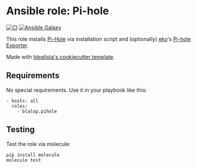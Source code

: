 # Ansible role: Pi-hole

[![CI](https://github.com/blalop/ansible-role-pihole/workflows/CI/badge.svg?event=push)](https://github.com/blalop/ansible-role-pihole/actions?query=workflow%3ACI)
[![Ansible Galaxy](https://img.shields.io/badge/galaxy-blalop.pihole-B62682.svg)](https://galaxy.ansible.com/blalop/pihole)

This role installs [Pi-Hole](https://pi-hole.net/) via installation script and (optionally) [eko](https://github.com/eko)'s [Pi-hole Exporter](https://github.com/eko/pihole-exporter).

Made with [Idealista's cookiecutter template](https://github.com/idealista/cookiecutter-ansible-role).

## Requirements

No special requirements. Use it in your playbook like this:

```
- hosts: all
  roles:
    - blalop.pihole
```

## Testing

Test the role via molecule:

```
pip install molecule
molecule test
```
